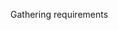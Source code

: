 <span id="title">Gathering requirements</span>

<div id="body">

<include src="brainstorming/unit-inParent-asPanel.md" boilerplate />
<include src="userSurveys/unit-inParent-asPanel.md" boilerplate />
<include src="observation/unit-inParent-asPanel.md" boilerplate />
<include src="interviews/unit-inParent-asPanel.md" boilerplate />
<include src="focusGroups/unit-inParent-asPanel.md" boilerplate />
<include src="prototyping/unit-inParent-asPanel.md" boilerplate />
<include src="productSurveys/unit-inParent-asPanel.md" boilerplate />

</div>
